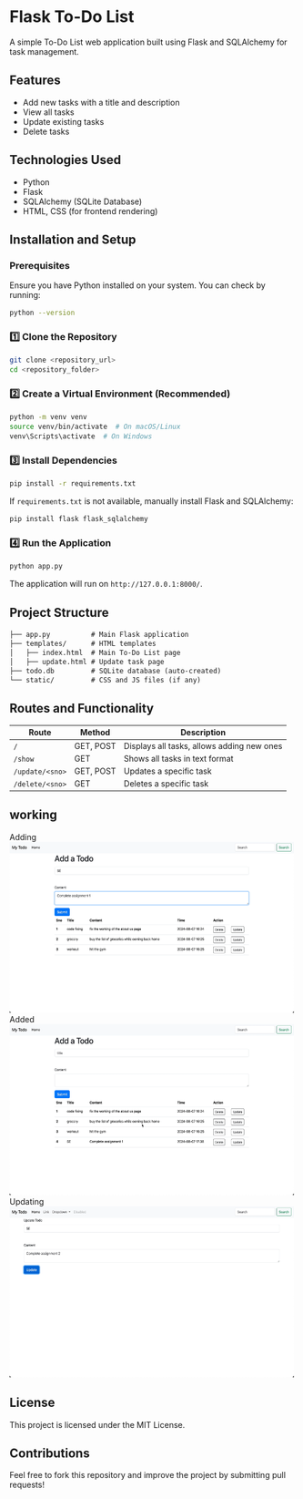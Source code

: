 # Flask To-Do List

A simple To-Do List web application built using Flask and SQLAlchemy for task management.

## Features
- Add new tasks with a title and description
- View all tasks
- Update existing tasks
- Delete tasks

## Technologies Used
- Python
- Flask
- SQLAlchemy (SQLite Database)
- HTML, CSS (for frontend rendering)

## Installation and Setup

### Prerequisites
Ensure you have Python installed on your system. You can check by running:
```sh
python --version
```

### 1️⃣ Clone the Repository
```sh
git clone <repository_url>
cd <repository_folder>
```

### 2️⃣ Create a Virtual Environment (Recommended)
```sh
python -m venv venv
source venv/bin/activate  # On macOS/Linux
venv\Scripts\activate  # On Windows
```

### 3️⃣ Install Dependencies
```sh
pip install -r requirements.txt
```
If `requirements.txt` is not available, manually install Flask and SQLAlchemy:
```sh
pip install flask flask_sqlalchemy
```

### 4️⃣ Run the Application
```sh
python app.py
```
The application will run on `http://127.0.0.1:8000/`.

## Project Structure
```
├── app.py          # Main Flask application
├── templates/      # HTML templates
│   ├── index.html  # Main To-Do List page
│   ├── update.html # Update task page
├── todo.db         # SQLite database (auto-created)
└── static/         # CSS and JS files (if any)
```

## Routes and Functionality
| Route | Method | Description |
|--------|--------|--------------------------|
| `/` | GET, POST | Displays all tasks, allows adding new ones |
| `/show` | GET | Shows all tasks in text format |
| `/update/<sno>` | GET, POST | Updates a specific task |
| `/delete/<sno>` | GET | Deletes a specific task |

## working
Adding
<img src="/working1.png" alt="adding" width="500" height="300">
Added
<img src="/working2.png" alt="adding" width="500" height="300">
Updating
<img src="/working3.png" alt="adding" width="500" height="300">

## License
This project is licensed under the MIT License.

## Contributions
Feel free to fork this repository and improve the project by submitting pull requests!

